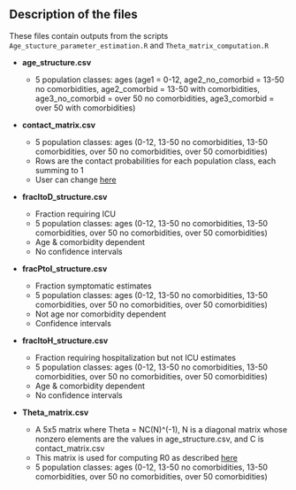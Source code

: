 ## Description of the files

These files contain outputs from the scripts `Age_stucture_parameter_estimation.R` and `Theta_matrix_computation.R`

* **age_structure.csv**
    * 5 population classes: ages (age1 = 0-12, age2_no_comorbid = 13-50 no comorbidities, age2_comorbid = 13-50 with comorbidities, age3_no_comorbid = over 50 no comorbidities, age3_comorbid = over 50 with comorbidities)

* **contact_matrix.csv**
    * 5 population classes: ages (0-12, 13-50 no comorbidities, 13-50 comorbidities, over 50 no comorbidities, over 50 comorbidities)
    * Rows are the contact probabilities for each population class, each summing to 1
    * User can change [here](https://github.com/crowdfightcovid19/req-550-Syria/blob/master/src/Theta_matrix_computation.R)

* **fracItoD_structure.csv**
    * Fraction requiring ICU
    * 5 population classes: ages (0-12, 13-50 no comorbidities, 13-50 comorbidities, over 50 no comorbidities, over 50 comorbidities)
    * Age & comorbidity dependent
    * No confidence intervals
    
* **fracPtoI_structure.csv**
    * Fraction symptomatic estimates
    * 5 population classes: ages (0-12, 13-50 no comorbidities, 13-50 comorbidities, over 50 no comorbidities, over 50 comorbidities)
    * Not age nor comorbidity dependent
    * Confidence intervals

* **fracItoH_structure.csv**
    * Fraction requiring hospitalization but not ICU estimates
    * 5 population classes: ages (0-12, 13-50 no comorbidities, 13-50 comorbidities, over 50 no comorbidities, over 50 comorbidities)
    * Age & comorbidity dependent
    * No confidence intervals

* **Theta_matrix.csv**
    * A 5x5 matrix where Theta = NC(N)^(-1), N is a diagonal matrix whose nonzero elements are the values in age_structure.csv, and C is contact_matrix.csv
    * This matrix is used for computing R0 as described [here](https://github.com/crowdfightcovid19/req-550-Syria/blob/master/manuscripts/DerivationOfR0_jordan.pdf)
    * 5 population classes: ages (0-12, 13-50 no comorbidities, 13-50 comorbidities, over 50 no comorbidities, over 50 comorbidities)
